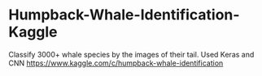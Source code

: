 # Humpback-Whale-Identification-Kaggle
Classify 3000+ whale species by the images of their tail. 
Used Keras and CNN
https://www.kaggle.com/c/humpback-whale-identification

